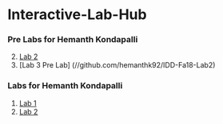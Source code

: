 # Interactive-Lab-Hub

### Pre Labs for Hemanth Kondapalli

2. [Lab 2](//github.com/hemanthk92/IDD-Fa18-Lab2)
3. [Lab 3 Pre Lab] (//github.com/hemanthk92/IDD-Fa18-Lab2)

### Labs for Hemanth Kondapalli
 
1. [Lab 1](//github.com/hemanthk92/IDD-Fa18-Lab1)
2. [Lab 2](//github.com/hemanthk92/IDD-Fa18-Lab2)

